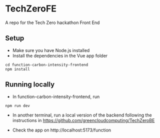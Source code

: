 # TechZeroFE

A repo for the Tech Zero hackathon Front End

## Setup

- Make sure you have Node.js installed
- Install the dependencies in the Vue app folder

```
cd function-carbon-intensity-frontend
npm install
```

## Running locally

- In function-carbon-intensity-frontend, run

```
npm run dev
```

- In another terminal, run a local version of the backend following the instructions in https://github.com/greencloudcomputing/TechZeroBE

- Check the app on http://localhost:5173/function
